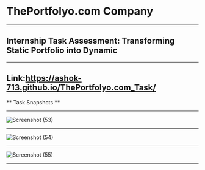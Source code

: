 # ThePortfolyo.com Company
***********************************************************************************************************************************************************************
## Internship Task Assessment: Transforming Static Portfolio into Dynamic
***********************************************************************************************************************************************************************
## Link:https://ashok-713.github.io/ThePortfolyo.com_Task/ 
** Task Snapshots **
***********************************************************************************************************************************************************************
![Screenshot (53)](https://github.com/Ashok-713/ThePortfolyo.com_Task/assets/102814093/fafa4790-f238-4aed-900d-d2041541deff)
***********************************************************************************************************************************************************************
![Screenshot (54)](https://github.com/Ashok-713/ThePortfolyo.com_Task/assets/102814093/ee81ad0b-99f2-4713-b0c1-57daa8595820)
***********************************************************************************************************************************************************************
![Screenshot (55)](https://github.com/Ashok-713/ThePortfolyo.com_Task/assets/102814093/87439525-af9e-4bd6-b78d-253158a2486e)
***********************************************************************************************************************************************************************
